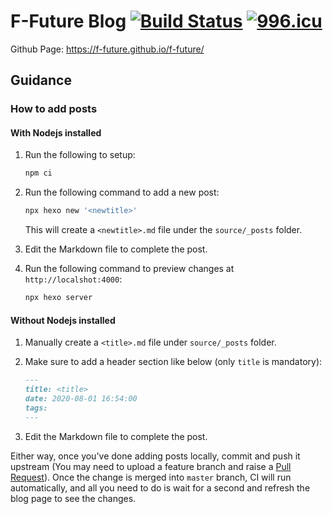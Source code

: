 # F-Future Blog [![Build Status](https://travis-ci.com/f-future/f-future.svg?branch=master)](https://travis-ci.com/f-future/f-future) [![996.icu](https://img.shields.io/badge/link-996.icu-red.svg)](https://996.icu)

Github Page: https://f-future.github.io/f-future/

## Guidance

### How to add posts

#### With Nodejs installed

1. Run the following to setup:
   
   ```bash
   npm ci
   ```

2. Run the following command to add a new post:

   ```bash
   npx hexo new '<newtitle>'
   ```
 
   This will create a `<newtitle>.md` file under the `source/_posts` folder. 

3. Edit the Markdown file to complete the post.
4. Run the following command to preview changes at `http://localshot:4000`:

   ```bash
   npx hexo server
   ```

#### Without Nodejs installed

1. Manually create a `<title>.md` file under `source/_posts` folder.
2. Make sure to add a header section like below (only `title` is mandatory):

   ```markdown
   ---
   title: <title>
   date: 2020-08-01 16:54:00
   tags:
   ---
   ```

3. Edit the Markdown file to complete the post.

Either way, once you've done adding posts locally, commit and push it upstream (You may need to upload a feature branch and raise a [Pull Request](https://docs.github.com/en/github/collaborating-with-issues-and-pull-requests/creating-a-pull-request)). Once the change is merged into `master` branch, CI will run automatically, and all you need to do is wait for a second and refresh the blog page to see the changes.
